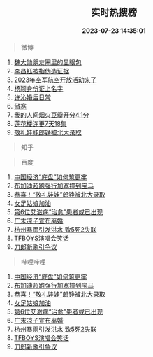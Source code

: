 <div align="center"><h2>实时热搜榜</h2><h4>2023-07-23 14:35:01</h4></div>

> 微博  

1. [魏大勋朋友圈里的显眼包](https://s.weibo.com/weibo?q=%23%E9%AD%8F%E5%A4%A7%E5%8B%8B%E6%9C%8B%E5%8F%8B%E5%9C%88%E9%87%8C%E7%9A%84%E6%98%BE%E7%9C%BC%E5%8C%85%23&t=31&band_rank=1&Refer=top)<br />
2. [李昌钰被指伪造证据](https://s.weibo.com/weibo?q=%23%E6%9D%8E%E6%98%8C%E9%92%B0%E8%A2%AB%E6%8C%87%E4%BC%AA%E9%80%A0%E8%AF%81%E6%8D%AE%23&t=31&band_rank=2&Refer=top)<br />
3. [2023年空军航空开放活动来了](https://s.weibo.com/weibo?q=%232023%E5%B9%B4%E7%A9%BA%E5%86%9B%E8%88%AA%E7%A9%BA%E5%BC%80%E6%94%BE%E6%B4%BB%E5%8A%A8%E6%9D%A5%E4%BA%86%23&t=31&band_rank=3&Refer=top)<br />
4. [杨颖身份证上名字](https://s.weibo.com/weibo?q=%E6%9D%A8%E9%A2%96%E8%BA%AB%E4%BB%BD%E8%AF%81%E4%B8%8A%E5%90%8D%E5%AD%97&t=31&band_rank=4&Refer=top)<br />
5. [许沁婚后日常](https://s.weibo.com/weibo?q=%23%E8%AE%B8%E6%B2%81%E5%A9%9A%E5%90%8E%E6%97%A5%E5%B8%B8%23&t=31&band_rank=5&Refer=top)<br />
6. [傲寒](https://s.weibo.com/weibo?q=%E5%82%B2%E5%AF%92&t=31&band_rank=6&Refer=top)<br />
7. [我的人间烟火豆瓣开分4.1分](https://s.weibo.com/weibo?q=%23%E6%88%91%E7%9A%84%E4%BA%BA%E9%97%B4%E7%83%9F%E7%81%AB%E8%B1%86%E7%93%A3%E5%BC%80%E5%88%864.1%E5%88%86%23&t=31&band_rank=7&Refer=top)<br />
8. [莲花楼连更7天18集](https://s.weibo.com/weibo?q=%23%E8%8E%B2%E8%8A%B1%E6%A5%BC%E8%BF%9E%E6%9B%B47%E5%A4%A918%E9%9B%86%23&t=31&band_rank=8&Refer=top)<br />
9. [敬礼娃娃郎铮被北大录取](https://s.weibo.com/weibo?q=%23%E6%95%AC%E7%A4%BC%E5%A8%83%E5%A8%83%E9%83%8E%E9%93%AE%E8%A2%AB%E5%8C%97%E5%A4%A7%E5%BD%95%E5%8F%96%23&t=31&band_rank=9&Refer=top)<br />

> 知乎  


> 百度  

1. [中国经济“底盘”如何筑更牢](https://www.baidu.com/s?wd=%E4%B8%AD%E5%9B%BD%E7%BB%8F%E6%B5%8E%E2%80%9C%E5%BA%95%E7%9B%98%E2%80%9D%E5%A6%82%E4%BD%95%E7%AD%91%E6%9B%B4%E7%89%A2&sa=fyb_news&rsv_dl=fyb_news)<br />
2. [布加迪超跑强行加塞撞到宝马](https://www.baidu.com/s?wd=%E5%B8%83%E5%8A%A0%E8%BF%AA%E8%B6%85%E8%B7%91%E5%BC%BA%E8%A1%8C%E5%8A%A0%E5%A1%9E%E6%92%9E%E5%88%B0%E5%AE%9D%E9%A9%AC&sa=fyb_news&rsv_dl=fyb_news)<br />
3. [恭喜！“敬礼娃娃”郎铮被北大录取](https://www.baidu.com/s?wd=%E6%81%AD%E5%96%9C%EF%BC%81%E2%80%9C%E6%95%AC%E7%A4%BC%E5%A8%83%E5%A8%83%E2%80%9D%E9%83%8E%E9%93%AE%E8%A2%AB%E5%8C%97%E5%A4%A7%E5%BD%95%E5%8F%96&sa=fyb_news&rsv_dl=fyb_news)<br />
4. [女足姑娘加油](https://www.baidu.com/s?wd=%E5%A5%B3%E8%B6%B3%E5%A7%91%E5%A8%98%E5%8A%A0%E6%B2%B9&sa=fyb_news&rsv_dl=fyb_news)<br />
5. [第6位艾滋病“治愈”患者或已出现](https://www.baidu.com/s?wd=%E7%AC%AC6%E4%BD%8D%E8%89%BE%E6%BB%8B%E7%97%85%E2%80%9C%E6%B2%BB%E6%84%88%E2%80%9D%E6%82%A3%E8%80%85%E6%88%96%E5%B7%B2%E5%87%BA%E7%8E%B0&sa=fyb_news&rsv_dl=fyb_news)<br />
6. [广末凉子宣布离婚](https://www.baidu.com/s?wd=%E5%B9%BF%E6%9C%AB%E5%87%89%E5%AD%90%E5%AE%A3%E5%B8%83%E7%A6%BB%E5%A9%9A&sa=fyb_news&rsv_dl=fyb_news)<br />
7. [杭州暴雨引发洪水 致5死2失联](https://www.baidu.com/s?wd=%E6%9D%AD%E5%B7%9E%E6%9A%B4%E9%9B%A8%E5%BC%95%E5%8F%91%E6%B4%AA%E6%B0%B4+%E8%87%B45%E6%AD%BB2%E5%A4%B1%E8%81%94&sa=fyb_news&rsv_dl=fyb_news)<br />
8. [TFBOYS演唱会笑话](https://www.baidu.com/s?wd=TFBOYS%E6%BC%94%E5%94%B1%E4%BC%9A%E7%AC%91%E8%AF%9D&sa=fyb_news&rsv_dl=fyb_news)<br />
9. [刀郎新歌引争议](https://www.baidu.com/s?wd=%E5%88%80%E9%83%8E%E6%96%B0%E6%AD%8C%E5%BC%95%E4%BA%89%E8%AE%AE&sa=fyb_news&rsv_dl=fyb_news)<br />

> 哔哩哔哩  

1. [中国经济“底盘”如何筑更牢](https://www.baidu.com/s?wd=%E4%B8%AD%E5%9B%BD%E7%BB%8F%E6%B5%8E%E2%80%9C%E5%BA%95%E7%9B%98%E2%80%9D%E5%A6%82%E4%BD%95%E7%AD%91%E6%9B%B4%E7%89%A2&sa=fyb_news&rsv_dl=fyb_news)<br />
2. [布加迪超跑强行加塞撞到宝马](https://www.baidu.com/s?wd=%E5%B8%83%E5%8A%A0%E8%BF%AA%E8%B6%85%E8%B7%91%E5%BC%BA%E8%A1%8C%E5%8A%A0%E5%A1%9E%E6%92%9E%E5%88%B0%E5%AE%9D%E9%A9%AC&sa=fyb_news&rsv_dl=fyb_news)<br />
3. [恭喜！“敬礼娃娃”郎铮被北大录取](https://www.baidu.com/s?wd=%E6%81%AD%E5%96%9C%EF%BC%81%E2%80%9C%E6%95%AC%E7%A4%BC%E5%A8%83%E5%A8%83%E2%80%9D%E9%83%8E%E9%93%AE%E8%A2%AB%E5%8C%97%E5%A4%A7%E5%BD%95%E5%8F%96&sa=fyb_news&rsv_dl=fyb_news)<br />
4. [女足姑娘加油](https://www.baidu.com/s?wd=%E5%A5%B3%E8%B6%B3%E5%A7%91%E5%A8%98%E5%8A%A0%E6%B2%B9&sa=fyb_news&rsv_dl=fyb_news)<br />
5. [第6位艾滋病“治愈”患者或已出现](https://www.baidu.com/s?wd=%E7%AC%AC6%E4%BD%8D%E8%89%BE%E6%BB%8B%E7%97%85%E2%80%9C%E6%B2%BB%E6%84%88%E2%80%9D%E6%82%A3%E8%80%85%E6%88%96%E5%B7%B2%E5%87%BA%E7%8E%B0&sa=fyb_news&rsv_dl=fyb_news)<br />
6. [广末凉子宣布离婚](https://www.baidu.com/s?wd=%E5%B9%BF%E6%9C%AB%E5%87%89%E5%AD%90%E5%AE%A3%E5%B8%83%E7%A6%BB%E5%A9%9A&sa=fyb_news&rsv_dl=fyb_news)<br />
7. [杭州暴雨引发洪水 致5死2失联](https://www.baidu.com/s?wd=%E6%9D%AD%E5%B7%9E%E6%9A%B4%E9%9B%A8%E5%BC%95%E5%8F%91%E6%B4%AA%E6%B0%B4+%E8%87%B45%E6%AD%BB2%E5%A4%B1%E8%81%94&sa=fyb_news&rsv_dl=fyb_news)<br />
8. [TFBOYS演唱会笑话](https://www.baidu.com/s?wd=TFBOYS%E6%BC%94%E5%94%B1%E4%BC%9A%E7%AC%91%E8%AF%9D&sa=fyb_news&rsv_dl=fyb_news)<br />
9. [刀郎新歌引争议](https://www.baidu.com/s?wd=%E5%88%80%E9%83%8E%E6%96%B0%E6%AD%8C%E5%BC%95%E4%BA%89%E8%AE%AE&sa=fyb_news&rsv_dl=fyb_news)<br />
